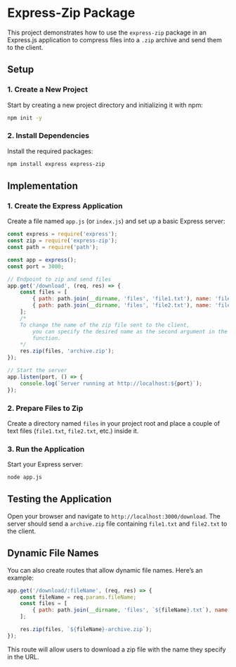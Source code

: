 # Express-Zip Package

This project demonstrates how to use the `express-zip` package in an Express.js application to compress files into a `.zip` archive and send them to the client.

## Setup

### 1. Create a New Project

Start by creating a new project directory and initializing it with npm:

```bash
npm init -y
```

### 2. Install Dependencies

Install the required packages:

```bash
npm install express express-zip
```

## Implementation

### 1. Create the Express Application

Create a file named `app.js` (or `index.js`) and set up a basic Express server:

```javascript
const express = require('express');
const zip = require('express-zip');
const path = require('path');

const app = express();
const port = 3000;

// Endpoint to zip and send files
app.get('/download', (req, res) => {
    const files = [
        { path: path.join(__dirname, 'files', 'file1.txt'), name: 'file1.txt' },
        { path: path.join(__dirname, 'files', 'file2.txt'), name: 'file2.txt' }
    ];
    /*  
	To change the name of the zip file sent to the client, 
        you can specify the desired name as the second argument in the res.zip() 
        function.
    */
    res.zip(files, 'archive.zip');
});

// Start the server
app.listen(port, () => {
    console.log(`Server running at http://localhost:${port}`);
});
```

### 2. Prepare Files to Zip

Create a directory named `files` in your project root and place a couple of text files (`file1.txt`, `file2.txt`, etc.) inside it.

### 3. Run the Application

Start your Express server:

```bash
node app.js
```

## Testing the Application

Open your browser and navigate to `http://localhost:3000/download`. The server should send a `archive.zip` file containing `file1.txt` and `file2.txt` to the client.

## Dynamic File Names

You can also create routes that allow dynamic file names. Here’s an example:

```javascript
app.get('/download/:fileName', (req, res) => {
    const fileName = req.params.fileName;
    const files = [
        { path: path.join(__dirname, 'files', `${fileName}.txt`), name: `${fileName}.txt` }
    ];

    res.zip(files, `${fileName}-archive.zip`);
});
```

This route will allow users to download a zip file with the name they specify in the URL.
